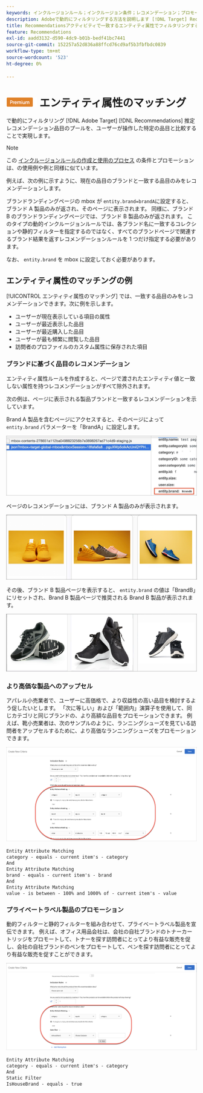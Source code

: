 ```yaml
---
keywords: インクルージョンルール；インクルージョン条件；レコメンデーション；プロモーション；プロモーション；動的フィルタリング；動的；エンティティ属性の一致
description: Adobeで動的にフィルタリングする方法を説明します [!DNL Target] Recommendationsを使用する場合は、見込み品目のプールと、ユーザーが操作した特定の品目を比較します。
title: Recommendationsアクティビティで一致するエンティティ属性でフィルタリングする方法を教えてください。
feature: Recommendations
exl-id: aadd3132-d590-4dc9-b01b-bedf41bc7441
source-git-commit: 152257a52d836a88ffcd76cd9af5b3fbfbdc0839
workflow-type: tm+mt
source-wordcount: '523'
ht-degree: 0%

---
```


# ![プレミアム](/help/main/assets/premium.png) エンティティ属性のマッチング

で動的にフィルタリング [!DNL Adobe Target] [!DNL Recommendations] 推定レコメンデーション品目のプールを、ユーザーが操作した特定の品目と比較することで実現します。

>[!NOTE]
>
>この [インクルージョンルールの作成と使用のプロセス](/help/main/c-recommendations/c-algorithms/use-dynamic-and-static-inclusion-rules.md) の条件とプロモーションは、の使用例や例と同様に似ています。

例えば、次の例に示すように、現在の品目のブランドと一致する品目のみをレコメンデーションします。

ブランドランディングページの mbox が `entity.brand=brandA`に設定すると、ブランド A 製品のみが返され、そのページに表示されます。 同様に、ブランド B のブランドランディングページでは、ブランド B 製品のみが返されます。 このタイプの動的インクルージョンルールでは、各ブランド名に一致するコレクションや静的フィルターを指定するのではなく、すべてのブランドページで関連するブランド結果を返すレコメンデーションルールを 1 つだけ指定する必要があります。

なお、 `entity.brand` を mbox に設定しておく必要があります。

## エンティティ属性のマッチングの例

[!UICONTROL エンティティ属性のマッチング] では、一致する品目のみをレコメンデーションできます。次に例を示します。

* ユーザーが現在表示している項目の属性
* ユーザーが最近表示した品目
* ユーザーが最近購入した品目
* ユーザーが最も頻繁に閲覧した品目
* 訪問者のプロファイルのカスタム属性に保存された項目

### ブランドに基づく品目のレコメンデーション

エンティティ属性ルールを作成すると、ページで渡されたエンティティ値と一致しない属性を持つレコメンデーションがすべて除外されます。

次の例は、ページに表示される製品ブランドと一致するレコメンデーションを示しています。

Brand A 製品を含むページにアクセスすると、そのページによって `entity.brand` パラメーターを「BrandA」に設定します。

![Target の呼び出しの例](/help/main/c-recommendations/c-algorithms/assets/example-target-call.png)

ページのレコメンデーションには、ブランド A 製品のみが表示されます。

![ブランド A のレコメンデーション](/help/main/c-recommendations/c-algorithms/assets/brandA.png)

その後、ブランド B 製品ページを表示すると、 `entity.brand` の値は「BrandB」にリセットされ、Brand B 製品ページで推奨される Brand B 製品が表示されます。

![ブランド B の推奨事項](/help/main/c-recommendations/c-algorithms/assets/brandB.png)

### より高価な製品へのアップセル

アパレル小売業者で、ユーザーに高価格で、より収益性の高い品目を検討するよう促したいとします。 「次に等しい」および「範囲内」演算子を使用して、同じカテゴリと同じブランドの、より高額な品目をプロモーションできます。 例えば、靴小売業者は、次のサンプルのように、ランニングシューズを見ている訪問者をアップセルするために、より高価なランニングシューズをプロモーションできます。

![アップセル](/help/main/c-recommendations/c-algorithms/assets/upsell.png)

```
Entity Attribute Matching
category - equals - current item's - category 
And 
Entity Attribute Matching
brand - equals - current item's - brand 
And 
Entity Attribute Matching
value - is between - 100% and 1000% of - current item's - value
```

### プライベートラベル製品のプロモーション

動的フィルターと静的フィルターを組み合わせて、プライベートラベル製品を宣伝できます。 例えば、オフィス用品会社は、会社の自社ブランドのトナーカートリッジをプロモートして、トナーを探す訪問者にとってより有益な販売を促し、会社の自社ブランドのペンをプロモートして、ペンを探す訪問者にとってより有益な販売を促すことができます。

![ハウスブランド](/help/main/c-recommendations/c-algorithms/assets/housebrand.png)

```
Entity Attribute Matching
category - equals - current item's - category 
And
Static Filter
IsHouseBrand - equals - true
```
